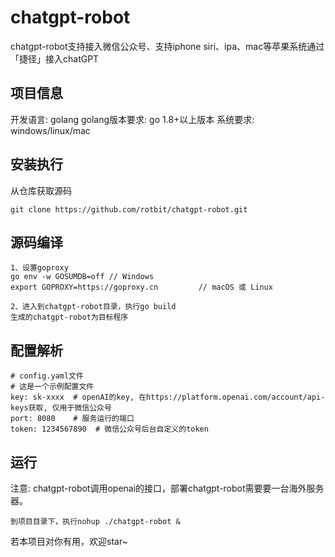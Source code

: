 # chatgpt-robot
chatgpt-robot支持接入微信公众号、支持iphone siri、ipa、mac等苹果系统通过「捷径」接入chatGPT

## 项目信息
开发语言: golang
golang版本要求: go 1.8+以上版本
系统要求: windows/linux/mac

## 安装执行

从仓库获取源码
```
git clone https://github.com/rotbit/chatgpt-robot.git
```

## 源码编译
```
1、设置goproxy
go env -w GOSUMDB=off // Windows  
export GOPROXY=https://goproxy.cn         // macOS 或 Linux

2、进入到chatgpt-robot目录，执行go build
生成的chatgpt-robot为目标程序

```

## 配置解析
```
# config.yaml文件
# 这是一个示例配置文件
key: sk-xxxx  # openAI的key, 在https://platform.openai.com/account/api-keys获取, 仅用于微信公众号
port: 8080    # 服务运行的端口
token: 1234567890  # 微信公众号后台自定义的token
```

## 运行
注意: chatgpt-robot调用openai的接口，部署chatgpt-robot需要要一台海外服务器。
```
到项目目录下，执行nohup ./chatgpt-robot &
```

若本项目对你有用，欢迎star~


